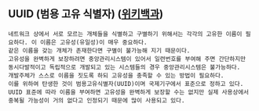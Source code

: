 ## UUID (범용 고유 식별자) ([위키백과](https://ko.wikipedia.org/wiki/%EB%B2%94%EC%9A%A9_%EA%B3%A0%EC%9C%A0_%EC%8B%9D%EB%B3%84%EC%9E%90))

    네트워크 상에서 서로 모르는 개체들을 식별하고 구별하기 위해서는 각각의 고유한 이름이 필요하다. 이 이름은 고유성(유일성)이 매우 중요하다. 
    같은 이름을 갖는 개체가 존재한다면 구별이 불가능해 지기 때문이다.
    고유성을 완벽하게 보장하려면 중앙관리시스템이 있어서 일련번호를 부여해 주면 간단하지만 
    동시다발적이고 독립적으로 개발되고 있는 시스템들의 경우 중앙관리시스템은 불가능하다. 
    개발주체가 스스로 이름을 짓도록 하되 고유성을 충족할 수 있는 방법이 필요하다. 
    이를 위하여 탄생한 것이 범용고유식별자(UUID)이며 국제기구에서 표준으로 정하고 있다.
    UUID 표준에 따라 이름을 부여하면 고유성을 완벽하게 보장할 수는 없지만 실제 사용상에서 중복될 가능성이 거의 없다고 인정되기 때문에 많이 사용되고 있다.
    

